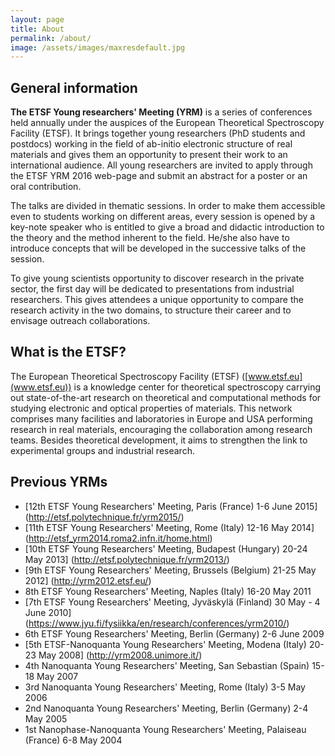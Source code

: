 ```yaml
---
layout: page
title: About
permalink: /about/
image: /assets/images/maxresdefault.jpg
---
```

## General information

**The ETSF Young researchers' Meeting (YRM)** is a series of conferences held annually under the auspices of the European Theoretical Spectroscopy Facility (ETSF). It brings together young researchers (PhD students and postdocs) working in the field of ab-initio electronic structure of real materials and gives them an opportunity to present their work to an international audience. All young researchers are invited to apply through the ETSF YRM 2016 web-page and submit an abstract for a poster or an oral contribution.

The talks are divided in thematic sessions. In order to make them accessible even to students working on different areas, every session is opened by a key-note speaker who is entitled to give a broad and didactic introduction to the theory and the method inherent to the field. He/she also have to introduce concepts that will be developed in the successive talks of the session.

To give young scientists opportunity to discover research in the private sector, the first day will be dedicated to presentations from industrial researchers. This gives attendees a unique opportunity to compare the research activity in the two domains, to structure their career and to envisage outreach collaborations.

## What is the ETSF?

The European Theoretical Spectroscopy Facility (ETSF) ([www.etsf.eu](www.etsf.eu)) is a knowledge center for theoretical spectroscopy carrying out state-of-the-art research on theoretical and computational methods for studying electronic and optical properties of materials. This network comprises many facilities and laboratories in Europe and USA performing research in real materials, encouraging the collaboration among research teams. Besides theoretical development, it aims to strengthen the link to experimental groups and industrial research.

## Previous YRMs
* [12th ETSF Young Researchers' Meeting, Paris (France)  1-6 June 2015] (http://etsf.polytechnique.fr/yrm2015/)
* [11th ETSF Young Researchers' Meeting, Rome (Italy)  12-16 May 2014] (http://etsf_yrm2014.roma2.infn.it/home.html)
* [10th ETSF Young Researchers' Meeting, Budapest (Hungary)  20-24 May 2013] (http://etsf.polytechnique.fr/yrm2013/)
* [9th ETSF Young Researchers' Meeting, Brussels (Belgium)  21-25 May 2012] (http://yrm2012.etsf.eu/)
* 8th ETSF Young Researchers' Meeting, Naples (Italy)  16-20 May 2011
* [7th ETSF Young Researchers' Meeting, Jyväskylä (Finland)  30 May - 4 June 2010] (https://www.jyu.fi/fysiikka/en/research/conferences/yrm2010/)
* 6th ETSF Young Researchers' Meeting, Berlin (Germany)  2-6 June 2009
* [5th ETSF-Nanoquanta Young Researchers' Meeting, Modena (Italy)  20-23 May 2008] (http://yrm2008.unimore.it/)
* 4th Nanoquanta Young Researchers' Meeting, San Sebastian (Spain)  15-18 May 2007
* 3rd Nanoquanta Young Researchers' Meeting, Rome (Italy)  3-5 May 2006
* 2nd Nanoquanta Young Researchers' Meeting, Berlin (Germany)  2-4 May 2005
* 1st Nanophase-Nanoquanta Young Researchers' Meeting, Palaiseau (France)  6-8 May 2004
